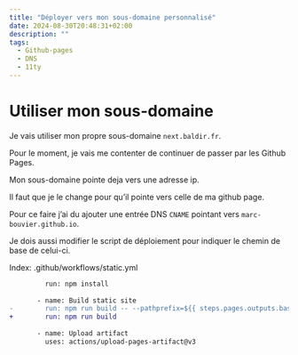 ```yaml
---
title: "Déployer vers mon sous-domaine personnalisé"
date: 2024-08-30T20:48:31+02:00
description: ""
tags:
  - Github-pages
  - DNS
  - 11ty
---
```


# Utiliser mon sous-domaine

Je vais utiliser mon propre sous-domaine `next.baldir.fr`.

Pour le moment, je vais me contenter de continuer de passer par les Github Pages.

Mon sous-domaine pointe deja vers une adresse ip.

Il faut que je le change pour qu’il pointe vers celle de ma github page.

Pour ce faire j’ai du ajouter une entrée DNS `CNAME` pointant vers `marc-bouvier.github.io`.

Je dois aussi modifier le script de déploiement pour indiquer le chemin de base de celui-ci.

Index: .github/workflows/static.yml

```diff
         run: npm install
 
       - name: Build static site
-        run: npm run build -- --pathprefix=${{ steps.pages.outputs.base_path }}
+        run: npm run build
 
       - name: Upload artifact
         uses: actions/upload-pages-artifact@v3
```
